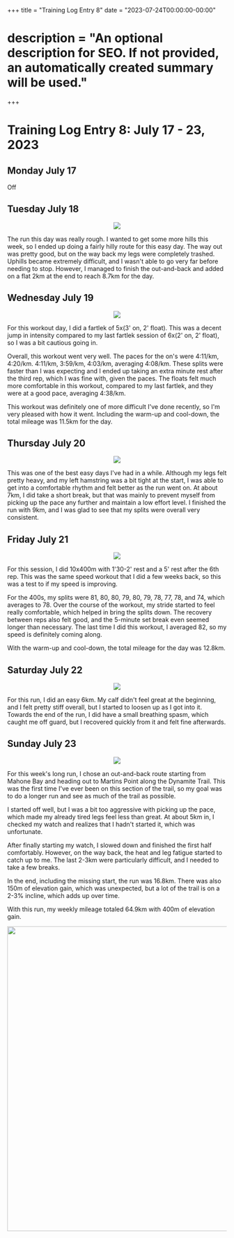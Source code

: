 +++
title = "Training Log Entry 8"
date = "2023-07-24T00:00:00-00:00"
# description = "An optional description for SEO. If not provided, an automatically created summary will be used."
+++


# Training Log Entry 8:  July 17 - 23, 2023

## Monday July 17

Off

## Tuesday July 18

<div style="text-align:center"><img src="/images/posts/training/2023/8/1.png.webp" /></div>

The run this day was really rough.
I wanted to get some more hills this week, so I ended up doing a fairly hilly route for this easy day.
The way out was pretty good, but on the way back my legs were completely trashed.
Uphills became extremely difficult, and I wasn't able to go very far before needing to stop.
However, I managed to finish the out-and-back and added on a flat 2km at the end to reach 8.7km for the day.

## Wednesday July 19

<div style="text-align:center"><img src="/images/posts/training/2023/8/2.png.webp" /></div>

For this workout day, I did a fartlek of 5x(3' on, 2' float).
This was a decent jump in intensity compared to my last fartlek session of 6x(2' on, 2' float), so I was a bit cautious going in.

Overall, this workout went very well.
The paces for the on's were 4:11/km, 4:20/km. 4:11/km, 3:59/km, 4:03/km, averaging 4:08/km.
These splits were faster than I was expecting and I ended up taking an extra minute rest after the third rep, which I was fine with, given the paces.
The floats felt much more comfortable in this workout, compared to my last fartlek, and they were at a good pace, averaging 4:38/km.

This workout was definitely one of more difficult I've done recently, so I'm very pleased with how it went.
Including the warm-up and cool-down, the total mileage was 11.5km for the day.

## Thursday July 20

<div style="text-align:center"><img src="/images/posts/training/2023/8/3.png.webp" /></div>

This was one of the best easy days I've had in a while.
Although my legs felt pretty heavy, and my left hamstring was a bit tight at the start, I was able to get into a comfortable rhythm and felt better as the run went on.
At about 7km, I did take a short break, but that was mainly to prevent myself from picking up the pace any further and maintain a low effort level.
I finished the run with 9km, and I was glad to see that my splits were overall very consistent.

## Friday July 21

<div style="text-align:center"><img src="/images/posts/training/2023/8/4.png.webp" /></div>

For this session, I did 10x400m with 1'30-2' rest and a 5' rest after the 6th rep.
This was the same speed workout that I did a few weeks back, so this was a test to if my speed is improving.

For the 400s, my splits were 81, 80, 80, 79, 80, 79, 78, 77, 78, and 74, which averages to 78.
Over the course of the workout, my stride started to feel really comfortable, which helped in bring the splits down.
The recovery between reps also felt good, and the 5-minute set break even seemed longer than necessary.
The last time I did this workout, I averaged 82, so my speed is definitely coming along.

With the warm-up and cool-down, the total mileage for the day was 12.8km.

## Saturday July 22

<div style="text-align:center"><img src="/images/posts/training/2023/8/5.png.webp" /></div>

For this run, I did an easy 6km. 
My calf didn't feel great at the beginning, and I felt pretty stiff overall, but I started to loosen up as I got into it.
Towards the end of the run, I did have a small breathing spasm, which caught me off guard, but I recovered quickly from it and felt fine afterwards.

## Sunday July 23

<div style="text-align:center"><img src="/images/posts/training/2023/8/6.png.webp" /></div>

For this week's long run, I chose an out-and-back route starting from Mahone Bay and heading out to Martins Point along the Dynamite Trail.
This was the first time I've ever been on this section of the trail, so my goal was to do a longer run and see as much of the trail as possible.

I started off well, but I was a bit too aggressive with picking up the pace, which made my already tired legs feel less than great.
At about 5km in, I checked my watch and realizes that I hadn't started it, which was unfortunate.

After finally starting my watch, I slowed down and finished the first half comfortably.
However, on the way back, the heat and leg fatigue started to catch up to me.
The last 2-3km were particularly difficult, and I needed to take a few breaks.

In the end, including the missing start, the run was 16.8km.
There was also 150m of elevation gain, which was unexpected, but a lot of the trail is on a 2-3\% incline, which adds up over time.

With this run, my weekly mileage totaled 64.9km with 400m of elevation gain.

<div style="text-align:center"><img src="/images/gallery/2023/26.jpg.webp" height="700"></div>
